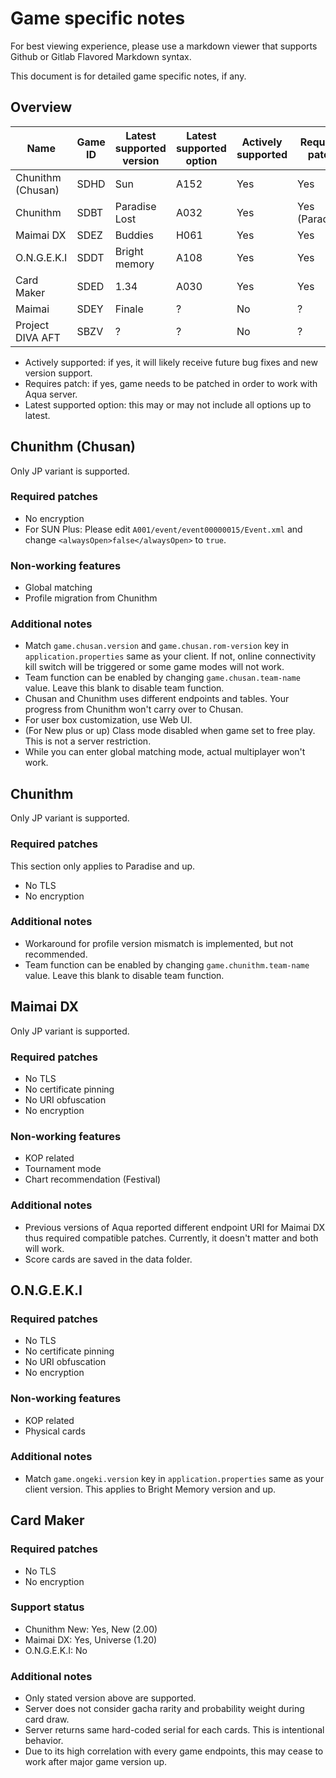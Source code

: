 # Game specific notes
For best viewing experience, please use a markdown viewer that supports Github or Gitlab Flavored Markdown syntax.

This document is for detailed game specific notes, if any.

## Overview

| Name              | Game ID | Latest supported version | Latest supported option | Actively supported | Requires patch |
|-------------------|---------|--------------------------|-------------------------|--------------------|----------------|
| Chunithm (Chusan) | SDHD    | Sun                      | A152                    | Yes                | Yes            |
| Chunithm          | SDBT    | Paradise Lost            | A032                    | Yes                | Yes (Paradise) |
| Maimai DX         | SDEZ    | Buddies                  | H061                    | Yes                | Yes            |
| O.N.G.E.K.I       | SDDT    | Bright memory            | A108                    | Yes                | Yes            |
| Card Maker        | SDED    | 1.34                     | A030                    | Yes                | Yes            |
| Maimai            | SDEY    | Finale                   | ?                       | No                 | ?              |
| Project DIVA AFT  | SBZV    | ?                        | ?                       | No                 | ?              |

* Actively supported: if yes, it will likely receive future bug fixes and new version support.
* Requires patch: if yes, game needs to be patched in order to work with Aqua server.
* Latest supported option: this may or may not include all options up to latest.

## Chunithm (Chusan)
Only JP variant is supported.

### Required patches
* No encryption
* For SUN Plus: Please edit `A001/event/event00000015/Event.xml` and change `<alwaysOpen>false</alwaysOpen>` to `true`.

### Non-working features
* Global matching
* Profile migration from Chunithm

### Additional notes
* Match `game.chusan.version` and `game.chusan.rom-version` key in `application.properties` same as your client. If not, online connectivity kill switch will be triggered or some game modes will not work.
* Team function can be enabled by changing `game.chusan.team-name` value. Leave this blank to disable team function.
* Chusan and Chunithm uses different endpoints and tables. Your progress from Chunithm won't carry over to Chusan.
* For user box customization, use Web UI.
* (For New plus or up) Class mode disabled when game set to free play. This is not a server restriction.
* While you can enter global matching mode, actual multiplayer won't work.

## Chunithm
Only JP variant is supported.

### Required patches
This section only applies to Paradise and up.
* No TLS
* No encryption

### Additional notes
* Workaround for profile version mismatch is implemented, but not recommended.
* Team function can be enabled by changing `game.chunithm.team-name` value. Leave this blank to disable team function.

## Maimai DX
Only JP variant is supported.

### Required patches
* No TLS
* No certificate pinning
* No URI obfuscation
* No encryption

### Non-working features
* KOP related
* Tournament mode
* Chart recommendation (Festival)

### Additional notes
* Previous versions of Aqua reported different endpoint URI for Maimai DX thus required compatible patches. Currently, it doesn't matter and both will work.
* Score cards are saved in the data folder.

## O.N.G.E.K.I

### Required patches
* No TLS
* No certificate pinning
* No URI obfuscation
* No encryption

### Non-working features
* KOP related
* Physical cards

### Additional notes
* Match `game.ongeki.version` key in `application.properties` same as your client version. This applies to Bright Memory version and up.

## Card Maker

### Required patches
* No TLS
* No encryption

### Support status
* Chunithm New: Yes, New (2.00)
* Maimai DX: Yes, Universe (1.20)
* O.N.G.E.K.I: No

### Additional notes
* Only stated version above are supported.
* Server does not consider gacha rarity and probability weight during card draw.
* Server returns same hard-coded serial for each cards. This is intentional behavior.
* Due to its high correlation with every game endpoints, this may cease to work after major game version up.
